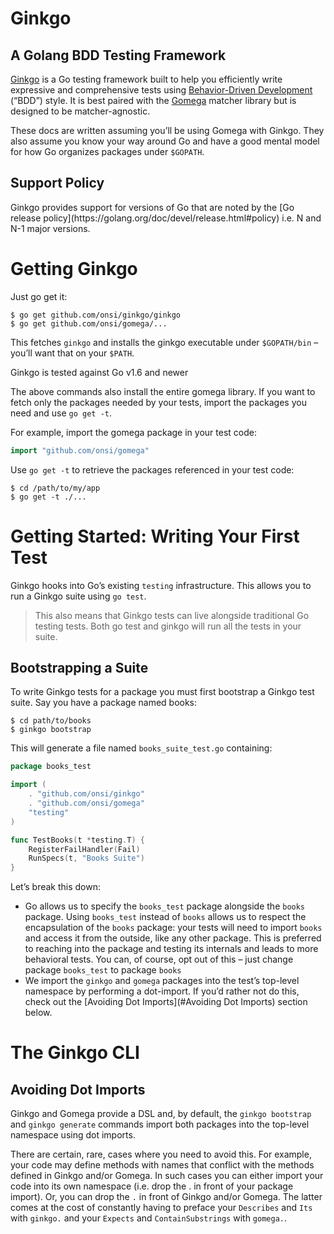 <H1>Ginkgo</H1>
<H2>A Golang BDD Testing Framework</H2>

[Ginkgo](https://github.com/onsi/ginkgo) is a Go testing framework built to help 
you efficiently write expressive and comprehensive tests using 
[Behavior-Driven Development](https://en.wikipedia.org/wiki/Behavior-driven_development) (“BDD”) style. 
It is best paired with the [Gomega](https://github.com/onsi/gomega) matcher library 
but is designed to be matcher-agnostic.

These docs are written assuming you’ll be using Gomega with Ginkgo. 
They also assume you know your way around Go and have a good mental model for 
how Go organizes packages under `$GOPATH`.

<H2>Support Policy</H2>
Ginkgo provides support for versions of Go that are noted by the 
[Go release policy](https://golang.org/doc/devel/release.html#policy) i.e. N and N-1 major versions.

# Getting Ginkgo
Just go get it:
```shell script
$ go get github.com/onsi/ginkgo/ginkgo
$ go get github.com/onsi/gomega/...
```

This fetches `ginkgo` and installs the ginkgo executable 
under `$GOPATH/bin` – you’ll want that on your `$PATH`.

Ginkgo is tested against Go v1.6 and newer

The above commands also install the entire gomega library. 
If you want to fetch only the packages needed by your tests, 
import the packages you need and use `go get -t`.

For example, import the gomega package in your test code:
```go
import "github.com/onsi/gomega"
```

Use `go get -t` to retrieve the packages referenced in your test code:
```shell script
$ cd /path/to/my/app
$ go get -t ./...
```

# Getting Started: Writing Your First Test
Ginkgo hooks into Go’s existing `testing` infrastructure. 
This allows you to run a Ginkgo suite using `go test`.

> This also means that Ginkgo tests can live alongside traditional Go testing tests. Both go test and ginkgo will run all the tests in your suite.

## Bootstrapping a Suite
To write Ginkgo tests for a package you must first bootstrap a Ginkgo test suite. 
Say you have a package named books:
```shell script
$ cd path/to/books
$ ginkgo bootstrap
```
This will generate a file named `books_suite_test.go` containing:
```go
package books_test

import (
    . "github.com/onsi/ginkgo"
    . "github.com/onsi/gomega"
    "testing"
)

func TestBooks(t *testing.T) {
    RegisterFailHandler(Fail)
    RunSpecs(t, "Books Suite")
}
```
Let’s break this down:

- Go allows us to specify the `books_test` package alongside the `books` package. 
Using `books_test` instead of `books` allows us to respect the encapsulation of the `books` package: 
your tests will need to import `books` and access it from the outside, like any other package. 
This is preferred to reaching into the package and testing its internals and leads to more behavioral tests. 
You can, of course, opt out of this – just change package `books_test` to package `books`
- We import the `ginkgo` and `gomega` packages into the test’s top-level namespace by performing a dot-import. 
If you’d rather not do this, check out the [Avoiding Dot Imports](#Avoiding Dot Imports) section below.

# The Ginkgo CLI

## Avoiding Dot Imports

Ginkgo and Gomega provide a DSL and, by default, the `ginkgo bootstrap` and `ginkgo generate` commands 
import both packages into the top-level namespace using dot imports.

There are certain, rare, cases where you need to avoid this. 
For example, your code may define methods with names that conflict with the methods defined in Ginkgo and/or Gomega. 
In such cases you can either import your code into its own namespace (i.e. drop the . in front of your package import). 
Or, you can drop the `.` in front of Ginkgo and/or Gomega. 
The latter comes at the cost of constantly having to 
preface your `Describes` and `Its` with `ginkgo.` and your `Expects` and `ContainSubstrings` with `gomega.`.